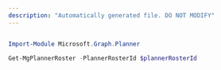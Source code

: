 ```yaml
---
description: "Automatically generated file. DO NOT MODIFY"
---
```


```powershell

Import-Module Microsoft.Graph.Planner

Get-MgPlannerRoster -PlannerRosterId $plannerRosterId

```